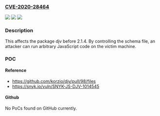 ### [CVE-2020-28464](https://cve.mitre.org/cgi-bin/cvename.cgi?name=CVE-2020-28464)
![](https://img.shields.io/static/v1?label=Product&message=djv&color=blue)
![](https://img.shields.io/static/v1?label=Version&message=%3C%202.1.4%20&color=brighgreen)
![](https://img.shields.io/static/v1?label=Vulnerability&message=Remote%20Code%20Execution%20(RCE)&color=brighgreen)

### Description

This affects the package djv before 2.1.4. By controlling the schema file, an attacker can run arbitrary JavaScript code on the victim machine.

### POC

#### Reference
- https://github.com/korzio/djv/pull/98/files
- https://snyk.io/vuln/SNYK-JS-DJV-1014545

#### Github
No PoCs found on GitHub currently.

